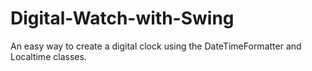 # Digital-Watch-with-Swing
An easy way to create a digital clock using the DateTimeFormatter and Localtime classes.
